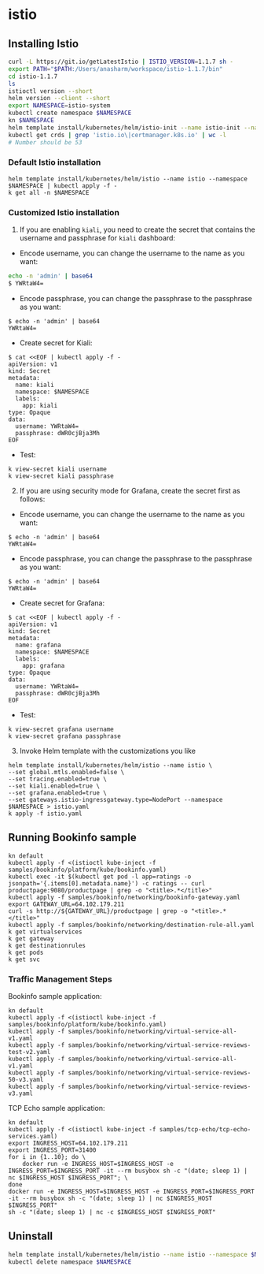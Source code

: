 # istio

## Installing Istio

```bash
curl -L https://git.io/getLatestIstio | ISTIO_VERSION=1.1.7 sh -
export PATH="$PATH:/Users/anasharm/workspace/istio-1.1.7/bin"
cd istio-1.1.7
ls
istioctl version --short
helm version --client --short
export NAMESPACE=istio-system
kubectl create namespace $NAMESPACE
kn $NAMESPACE
helm template install/kubernetes/helm/istio-init --name istio-init --namespace $NAMESPACE | kubectl apply -f -
kubectl get crds | grep 'istio.io\|certmanager.k8s.io' | wc -l
# Number should be 53
```

### Default Istio installation

```
helm template install/kubernetes/helm/istio --name istio --namespace $NAMESPACE | kubectl apply -f -
k get all -n $NAMESPACE
```

### Customized Istio installation

1. If you are enabling `kiali`, you need to create the secret that contains the username and passphrase for `kiali` dashboard:

- Encode username, you can change the username to the name as you want:

```bash
echo -n 'admin' | base64
$ YWRtaW4=
```
- Encode passphrase, you can change the passphrase to the passphrase as you want:

```
$ echo -n 'admin' | base64
YWRtaW4=
```

- Create secret for Kiali:

```
$ cat <<EOF | kubectl apply -f -
apiVersion: v1
kind: Secret
metadata:
  name: kiali
  namespace: $NAMESPACE
  labels:
    app: kiali
type: Opaque
data:
  username: YWRtaW4=
  passphrase: dWR0cjBja3Mh
EOF
```

- Test:

```
k view-secret kiali username
k view-secret kiali passphrase
```

2. If you are using security mode for Grafana, create the secret first as follows:

- Encode username, you can change the username to the name as you want:

```
$ echo -n 'admin' | base64
YWRtaW4=
```

- Encode passphrase, you can change the passphrase to the passphrase as you want:

```
$ echo -n 'admin' | base64
YWRtaW4=
```

- Create secret for Grafana:

```
$ cat <<EOF | kubectl apply -f -
apiVersion: v1
kind: Secret
metadata:
  name: grafana
  namespace: $NAMESPACE
  labels:
    app: grafana
type: Opaque
data:
  username: YWRtaW4=
  passphrase: dWR0cjBja3Mh
EOF
```

- Test:

```
k view-secret grafana username
k view-secret grafana passphrase
```

3. Invoke Helm template with the customizations you like

```
helm template install/kubernetes/helm/istio --name istio \
--set global.mtls.enabled=false \
--set tracing.enabled=true \
--set kiali.enabled=true \
--set grafana.enabled=true \
--set gateways.istio-ingressgateway.type=NodePort --namespace $NAMESPACE > istio.yaml
k apply -f istio.yaml
```

## Running Bookinfo sample 

```
kn default
kubectl apply -f <(istioctl kube-inject -f samples/bookinfo/platform/kube/bookinfo.yaml)
kubectl exec -it $(kubectl get pod -l app=ratings -o jsonpath='{.items[0].metadata.name}') -c ratings -- curl productpage:9080/productpage | grep -o "<title>.*</title>"
kubectl apply -f samples/bookinfo/networking/bookinfo-gateway.yaml
export GATEWAY_URL=64.102.179.211
curl -s http://${GATEWAY_URL}/productpage | grep -o "<title>.*</title>"
kubectl apply -f samples/bookinfo/networking/destination-rule-all.yaml
k get virtualservices
k get gateway
k get destinationrules
k get pods
k get svc
```

### Traffic Management Steps

Bookinfo sample application:

```
kn default
kubectl apply -f <(istioctl kube-inject -f samples/bookinfo/platform/kube/bookinfo.yaml)
kubectl apply -f samples/bookinfo/networking/virtual-service-all-v1.yaml
kubectl apply -f samples/bookinfo/networking/virtual-service-reviews-test-v2.yaml
kubectl apply -f samples/bookinfo/networking/virtual-service-all-v1.yaml
kubectl apply -f samples/bookinfo/networking/virtual-service-reviews-50-v3.yaml
kubectl apply -f samples/bookinfo/networking/virtual-service-reviews-v3.yaml
```

TCP Echo sample application:

```
kn default
kubectl apply -f <(istioctl kube-inject -f samples/tcp-echo/tcp-echo-services.yaml)
export INGRESS_HOST=64.102.179.211
export INGRESS_PORT=31400
for i in {1..10}; do \
    docker run -e INGRESS_HOST=$INGRESS_HOST -e INGRESS_PORT=$INGRESS_PORT -it --rm busybox sh -c "(date; sleep 1) | nc $INGRESS_HOST $INGRESS_PORT"; \
done
docker run -e INGRESS_HOST=$INGRESS_HOST -e INGRESS_PORT=$INGRESS_PORT -it --rm busybox sh -c "(date; sleep 1) | nc $INGRESS_HOST $INGRESS_PORT"
sh -c "(date; sleep 1) | nc -c $INGRESS_HOST $INGRESS_PORT"
```

## Uninstall

```bash
helm template install/kubernetes/helm/istio --name istio --namespace $NAMESPACE | kubectl delete -f -
kubectl delete namespace $NAMESPACE
```

